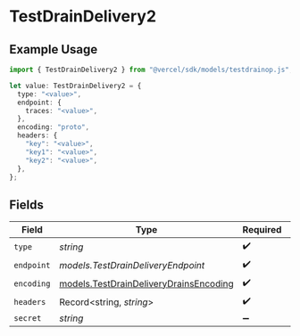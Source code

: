 # TestDrainDelivery2

## Example Usage

```typescript
import { TestDrainDelivery2 } from "@vercel/sdk/models/testdrainop.js";

let value: TestDrainDelivery2 = {
  type: "<value>",
  endpoint: {
    traces: "<value>",
  },
  encoding: "proto",
  headers: {
    "key": "<value>",
    "key1": "<value>",
    "key2": "<value>",
  },
};
```

## Fields

| Field                                                                                  | Type                                                                                   | Required                                                                               | Description                                                                            |
| -------------------------------------------------------------------------------------- | -------------------------------------------------------------------------------------- | -------------------------------------------------------------------------------------- | -------------------------------------------------------------------------------------- |
| `type`                                                                                 | *string*                                                                               | :heavy_check_mark:                                                                     | N/A                                                                                    |
| `endpoint`                                                                             | *models.TestDrainDeliveryEndpoint*                                                     | :heavy_check_mark:                                                                     | N/A                                                                                    |
| `encoding`                                                                             | [models.TestDrainDeliveryDrainsEncoding](../models/testdraindeliverydrainsencoding.md) | :heavy_check_mark:                                                                     | N/A                                                                                    |
| `headers`                                                                              | Record<string, *string*>                                                               | :heavy_check_mark:                                                                     | N/A                                                                                    |
| `secret`                                                                               | *string*                                                                               | :heavy_minus_sign:                                                                     | N/A                                                                                    |